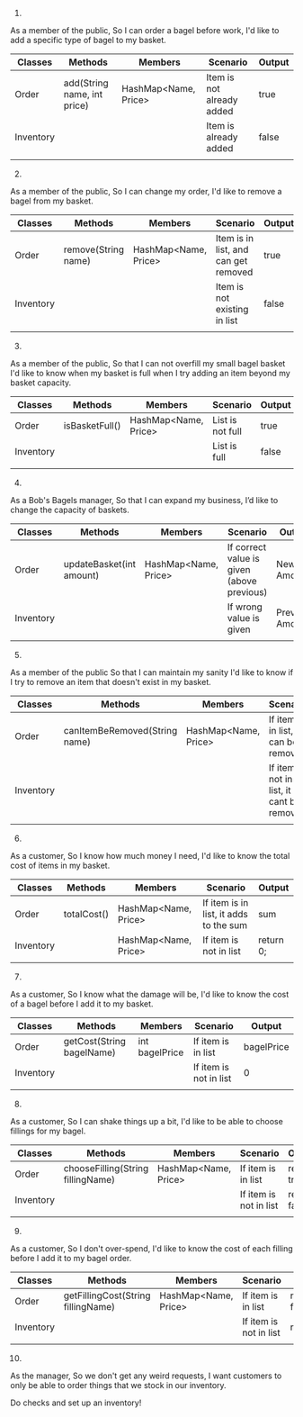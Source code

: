 1.
As a member of the public,
So I can order a bagel before work,
I'd like to add a specific type of bagel to my basket.



| Classes   | Methods                     | Members              | Scenario                  | Output |
|-----------|-----------------------------|----------------------|---------------------------|--------|
| Order     | add(String name, int price) | HashMap<Name, Price> | Item is not already added | true   |
| Inventory |                             |                      | Item is already added     | false  |
|           |                             |                      |                           |        |


2.
As a member of the public,
So I can change my order,
I'd like to remove a bagel from my basket.



| Classes   | Methods             | Members               | Scenario                             | Output |
|-----------|---------------------|-----------------------|--------------------------------------|--------|
| Order     | remove(String name) | HashMap<Name, Price>  | Item is in list, and can get removed | true   |
| Inventory |                     |                       | Item is not existing in list         | false  |
|           |                     |                       |                                      |        |


3.
As a member of the public,
So that I can not overfill my small bagel basket
I'd like to know when my basket is full when I try adding an item beyond my basket capacity.


| Classes   | Methods        | Members               | Scenario         | Output |
|-----------|----------------|-----------------------|------------------|--------|
| Order     | isBasketFull() | HashMap<Name, Price>  | List is not full | true   |
| Inventory |                |                       | List is full     | false  |
|           |                |                       |                  |        |


4.
As a Bob's Bagels manager,
So that I can expand my business,
I’d like to change the capacity of baskets.



| Classes   | Methods                  | Members               | Scenario                                   | Output          |
|-----------|--------------------------|-----------------------|--------------------------------------------|-----------------|
| Order     | updateBasket(int amount) | HashMap<Name, Price>  | If correct value is given (above previous) | New Amount      |
| Inventory |                          |                       | If wrong value is given                    | Previous Amount |
|           |                          |                       |                                            |                 |


5.
As a member of the public
So that I can maintain my sanity
I'd like to know if I try to remove an item that doesn't exist in my basket.


| Classes   | Methods                       | Members               | Scenario                                   | Output                         |
|-----------|-------------------------------|-----------------------|--------------------------------------------|--------------------------------|
| Order     | canItemBeRemoved(String name) | HashMap<Name, Price>  | If item is in list, it can be removed      | "The item can be removed."     |
| Inventory |                               |                       | If item is not in list, it cant be removed | "The item is not in the list!" |
|           |                               |                       |                                            |                                |


6.
As a customer,
So I know how much money I need,
I'd like to know the total cost of items in my basket.


| Classes   | Methods      | Members               | Scenario                               | Output    |
|-----------|--------------|-----------------------|----------------------------------------|-----------|
| Order     | totalCost()  | HashMap<Name, Price>  | If item is in list, it adds to the sum | sum       |
| Inventory |              | HashMap<Name, Price>  | If item is not in list                 | return 0; |
|           |              |                       |                                        |           |



7.
As a customer,
So I know what the damage will be,
I'd like to know the cost of a bagel before I add it to my basket.


| Classes   | Methods                   | Members        | Scenario               | Output     |
|-----------|---------------------------|----------------|------------------------|------------|
| Order     | getCost(String bagelName) | int bagelPrice | If item is in list     | bagelPrice |
| Inventory |                           |                | If item is not in list | 0          |
|           |                           |                |                        |            |


8.
As a customer,
So I can shake things up a bit,
I'd like to be able to choose fillings for my bagel.


| Classes   | Methods                           | Members               | Scenario                | Output        |
|-----------|-----------------------------------|-----------------------|-------------------------|---------------|
| Order     | chooseFilling(String fillingName) | HashMap<Name, Price>  | If item is in list      | return true;  |
| Inventory |                                   |                       | If item is not in list  | return false; |
|           |                                   |                       |                         |               |


9.
As a customer,
So I don't over-spend,
I'd like to know the cost of each filling before I add it to my bagel order.


| Classes   | Methods                            | Members               | Scenario                | Output              |
|-----------|------------------------------------|-----------------------|-------------------------|---------------------|
| Order     | getFillingCost(String fillingName) | HashMap<Name, Price>  | If item is in list      | return fillingPrice |
| Inventory |                                    |                       | If item is not in list  | return 0            |
|           |                                    |                       |                         |                     |


10.
As the manager,
So we don't get any weird requests,
I want customers to only be able to order things that we stock in our inventory.
 
Do checks and set up an inventory!


